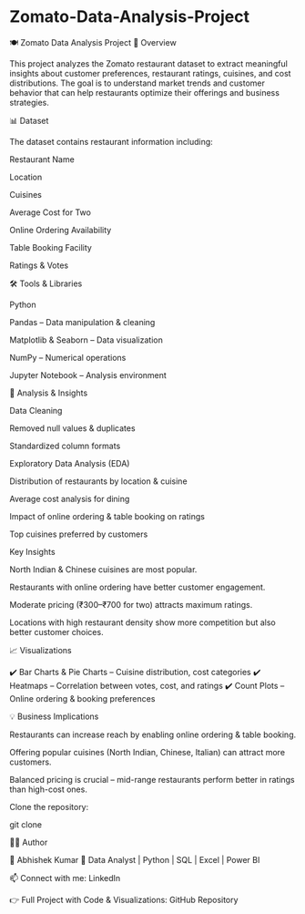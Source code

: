 # Zomato-Data-Analysis-Project
🍽️ Zomato Data Analysis Project
📌 Overview

This project analyzes the Zomato restaurant dataset to extract meaningful insights about customer preferences, restaurant ratings, cuisines, and cost distributions.
The goal is to understand market trends and customer behavior that can help restaurants optimize their offerings and business strategies.

📊 Dataset

The dataset contains restaurant information including:

Restaurant Name

Location

Cuisines

Average Cost for Two

Online Ordering Availability

Table Booking Facility

Ratings & Votes

🛠️ Tools & Libraries

Python

Pandas – Data manipulation & cleaning

Matplotlib & Seaborn – Data visualization

NumPy – Numerical operations

Jupyter Notebook – Analysis environment

🔎 Analysis & Insights

Data Cleaning

Removed null values & duplicates

Standardized column formats

Exploratory Data Analysis (EDA)

Distribution of restaurants by location & cuisine

Average cost analysis for dining

Impact of online ordering & table booking on ratings

Top cuisines preferred by customers

Key Insights

North Indian & Chinese cuisines are most popular.

Restaurants with online ordering have better customer engagement.

Moderate pricing (₹300–₹700 for two) attracts maximum ratings.

Locations with high restaurant density show more competition but also better customer choices.

📈 Visualizations

✔️ Bar Charts & Pie Charts – Cuisine distribution, cost categories
✔️ Heatmaps – Correlation between votes, cost, and ratings
✔️ Count Plots – Online ordering & booking preferences

💡 Business Implications

Restaurants can increase reach by enabling online ordering & table booking.

Offering popular cuisines (North Indian, Chinese, Italian) can attract more customers.

Balanced pricing is crucial – mid-range restaurants perform better in ratings than high-cost ones.

Clone the repository:

git clone 

🧑‍💻 Author

👤 Abhishek Kumar
📌 Data Analyst | Python | SQL | Excel | Power BI

📫 Connect with me: LinkedIn

👉 Full Project with Code & Visualizations: GitHub Repository
